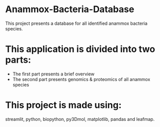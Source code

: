 # Anammox-Bacteria-Database
This project presents a database for all identified anammox bacteria species.
# This application is divided into two parts:
- The first part presents a brief overview
- The second part presents genomics & proteomics of all anammox species 
# This project is made using:
streamlit, python, biopython, py3Dmol, matplotlib, pandas and leafmap. 
